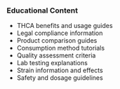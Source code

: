 ### Educational Content

- THCA benefits and usage guides
- Legal compliance information
- Product comparison guides
- Consumption method tutorials
- Quality assessment criteria
- Lab testing explanations
- Strain information and effects
- Safety and dosage guidelines

